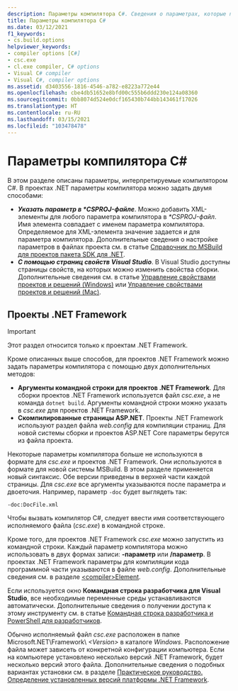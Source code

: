 ```yaml
---
description: Параметры компилятора C#. Сведения о параметрах, которые позволяют управлять поведением компилятора C#.
title: Параметры компилятора C#
ms.date: 03/12/2021
f1_keywords:
- cs.build.options
helpviewer_keywords:
- compiler options [C#]
- csc.exe
- cl.exe compiler, C# options
- Visual C# compiler
- Visual C#, compiler options
ms.assetid: d3403556-1816-4546-a782-e8223a772e44
ms.openlocfilehash: cbe4db51652e8bfd00c555b6ddd230e124a08360
ms.sourcegitcommit: 0bb8074d524e0dcf165430b744bb143461f17026
ms.translationtype: HT
ms.contentlocale: ru-RU
ms.lasthandoff: 03/15/2021
ms.locfileid: "103478478"
---
```

# <a name="c-compiler-options"></a>Параметры компилятора C#

В этом разделе описаны параметры, интерпретируемые компилятором C#. В проектах .NET параметры компилятора можно задать двумя способами:

- ***Указать параметр в \*CSPROJ-файле***. Можно добавить XML-элементы для любого параметра компилятора в *\*CSPROJ-файл*. Имя элемента совпадает с именем параметра компилятора. Определяемое для XML-элемента значение задается и для параметра компилятора. Дополнительные сведения о настройке параметров в файлах проекта см. в статье [Справочник по MSBuild для проектов пакета SDK для .NET](../../../core/project-sdk/msbuild-props.md).
- ***С помощью страниц свойств Visual Studio***. В Visual Studio доступны страницы свойств, на которых можно изменить свойства сборки. Дополнительные сведения см. в статье [Управление свойствами проектов и решений (Windows)](/visualstudio/ide/managing-project-and-solution-properties#c-visual-basic-and-f-projects) или [Управление свойствами проектов и решений (Mac)](/visualstudio/mac/managing-solutions-and-project-properties).

## <a name="net-framework-projects"></a>Проекты .NET Framework

> [!IMPORTANT]
> Этот раздел относится только к проектам .NET Framework.

Кроме описанных выше способов, для проектов .NET Framework можно задать параметры компилятора с помощью двух дополнительных методов:

- **Аргументы командной строки для проектов .NET Framework**. Для сборки проектов .NET Framework используется файл *csc.exe*, а не команда `dotnet build`. Аргументы командной строки можно указать в *csc.exe* для проектов .NET Framework.
- **Скомпилированные страницы ASP.NET**. Проекты .NET Framework используют раздел файла *web.config* для компиляции страниц. Для новой системы сборки и проектов ASP.NET Core параметры берутся из файла проекта.

Некоторые параметры компилятора больше не используются в формате для *csc.exe* и проектов .NET Framework. Они используются в формате для новой системы MSBuild. В этом разделе применяется новый синтаксис. Обе версии приведены в верхней части каждой страницы. Для *csc.exe* все аргументы указываются после параметра и двоеточия. Например, параметр `-doc` будет выглядеть так:

```console
-doc:DocFile.xml
```

Чтобы вызвать компилятор C#, следует ввести имя соответствующего исполняемого файла (*csc.exe*) в командной строке.

Кроме того, для проектов .NET Framework *csc.exe* можно запустить из командной строки. Каждый параметр компилятора можно использовать в двух формах записи: **-параметр** или **/параметр**. В проектах .NET Framework параметры для компиляции кода программной части указываются в файле *web.config*. Дополнительные сведения см. в разделе [\<compiler>Element](../../../framework/configure-apps/file-schema/compiler/compiler-element.md).

Если используется окно **Командная строка разработчика для Visual Studio**, все необходимые переменные среды устанавливаются автоматически. Дополнительные сведения о получении доступа к этому инструменту см. в статье [Командная строка разработчика и PowerShell для разработчиков](../../../framework/tools/developer-command-prompt-for-vs.md).

Обычно исполняемый файл *csc.exe* расположен в папке Microsoft.NET\Framework\\ *\<Version>* в каталоге *Windows*. Расположение файла может зависеть от конкретной конфигурации компьютера. Если на компьютере установлено несколько версий .NET Framework, будет несколько версий этого файла. Дополнительные сведения о подобных вариантах установки см. в разделе [Практическое руководство. Определение установленных версий платформы .NET Framework](../../../framework/migration-guide/how-to-determine-which-versions-are-installed.md).
